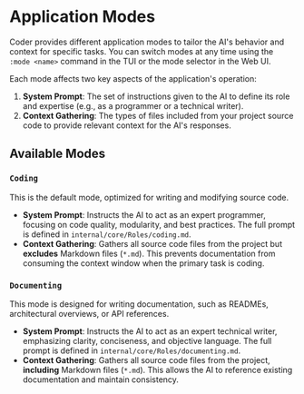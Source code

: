# Application Modes

Coder provides different application modes to tailor the AI's behavior and context for specific tasks. You can switch modes at any time using the `:mode <name>` command in the TUI or the mode selector in the Web UI.

Each mode affects two key aspects of the application's operation:

1.  **System Prompt**: The set of instructions given to the AI to define its role and expertise (e.g., as a programmer or a technical writer).
2.  **Context Gathering**: The types of files included from your project source code to provide relevant context for the AI's responses.

## Available Modes

### `Coding`

This is the default mode, optimized for writing and modifying source code.

-   **System Prompt**: Instructs the AI to act as an expert programmer, focusing on code quality, modularity, and best practices. The full prompt is defined in `internal/core/Roles/coding.md`.
-   **Context Gathering**: Gathers all source code files from the project but **excludes** Markdown files (`*.md`). This prevents documentation from consuming the context window when the primary task is coding.

### `Documenting`

This mode is designed for writing documentation, such as READMEs, architectural overviews, or API references.

-   **System Prompt**: Instructs the AI to act as an expert technical writer, emphasizing clarity, conciseness, and objective language. The full prompt is defined in `internal/core/Roles/documenting.md`.
-   **Context Gathering**: Gathers all source code files from the project, **including** Markdown files (`*.md`). This allows the AI to reference existing documentation and maintain consistency.

